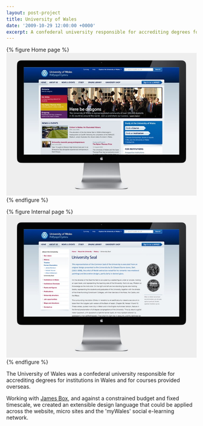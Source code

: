 ```yaml
---
layout: post-project
title: University of Wales
date: '2009-10-29 12:00:00 +0000'
excerpt: A confederal university responsible for accrediting degrees for institutions in Wales as well as for courses provided overseas.
---
```

{% figure Home page %}
![](/assets/images/portfolio/university_of_wales/0.jpg)
{% endfigure %}

{% figure Internal page %}
![](/assets/images/portfolio/university_of_wales/1.jpg)
{% endfigure %}

The University of Wales was a confederal university responsible for accrediting degrees for institutions in Wales and for courses provided overseas.

Working with [James Box][1], and against a constrained budget and fixed timescale, we created an extensible design language that could be applied across the website, micro sites and the 'myWales' social e-learning network.

[1]: http://clearleft.com/is/james-box/